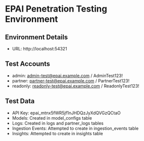 # EPAI Penetration Testing Environment
## Environment Details
- URL: http://localhost:54321
## Test Accounts
- admin: admin-test@epai.example.com / AdminTest123!
- partner: partner-test@epai.example.com / PartnerTest123!
- readonly: readonly-test@epai.example.com / ReadonlyTest123!
## Test Data
- API Key: epai_mtnx5fWR5jf1nJHDQzJyXdQVGzQCtaO
- Models: Created in model_configs table
- Logs: Created in logs and partner_logs tables
- Ingestion Events: Attempted to create in ingestion_events table
- Insights: Attempted to create in insights table